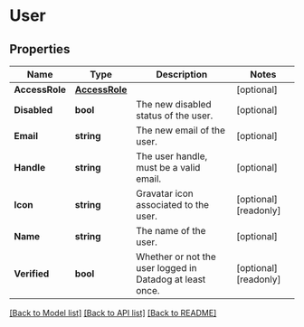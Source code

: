 # User

## Properties

Name | Type | Description | Notes
------------ | ------------- | ------------- | -------------
**AccessRole** | [**AccessRole**](AccessRole.md) |  | [optional] 
**Disabled** | **bool** | The new disabled status of the user. | [optional] 
**Email** | **string** | The new email of the user. | [optional] 
**Handle** | **string** | The user handle, must be a valid email. | [optional] 
**Icon** | **string** | Gravatar icon associated to the user. | [optional] [readonly] 
**Name** | **string** | The name of the user. | [optional] 
**Verified** | **bool** | Whether or not the user logged in Datadog at least once. | [optional] [readonly] 

[[Back to Model list]](../README.md#documentation-for-models) [[Back to API list]](../README.md#documentation-for-api-endpoints) [[Back to README]](../README.md)


